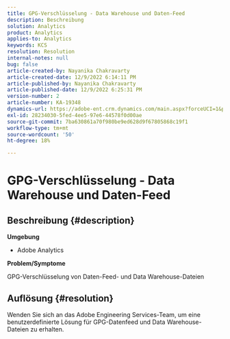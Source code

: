 ```yaml
---
title: GPG-Verschlüsselung - Data Warehouse und Daten-Feed
description: Beschreibung
solution: Analytics
product: Analytics
applies-to: Analytics
keywords: KCS
resolution: Resolution
internal-notes: null
bug: false
article-created-by: Nayanika Chakravarty
article-created-date: 12/9/2022 6:14:11 PM
article-published-by: Nayanika Chakravarty
article-published-date: 12/9/2022 6:25:31 PM
version-number: 2
article-number: KA-19348
dynamics-url: https://adobe-ent.crm.dynamics.com/main.aspx?forceUCI=1&pagetype=entityrecord&etn=knowledgearticle&id=9e99a045-ed77-ed11-81aa-6045bd006b3d
exl-id: 28234030-5fed-4ee5-97e6-44578f0d00ae
source-git-commit: 7ba630861a70f980be9ed628d9f67805868c19f1
workflow-type: tm+mt
source-wordcount: '50'
ht-degree: 18%

---
```


# GPG-Verschlüsselung - Data Warehouse und Daten-Feed

## Beschreibung {#description}


<b>Umgebung</b>

- Adobe Analytics

<b>Problem/Symptome</b>

GPG-Verschlüsselung von Daten-Feed- und Data Warehouse-Dateien


## Auflösung {#resolution}


Wenden Sie sich an das Adobe Engineering Services-Team, um eine benutzerdefinierte Lösung für GPG-Datenfeed und Data Warehouse-Dateien zu erhalten.
